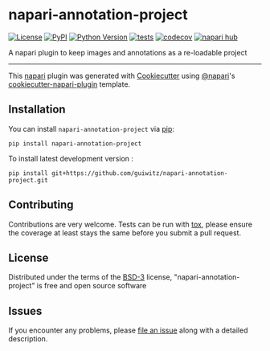 # napari-annotation-project

[![License](https://img.shields.io/pypi/l/napari-annotation-project.svg?color=green)](https://github.com/guiwitz/napari-annotation-project/raw/main/LICENSE)
[![PyPI](https://img.shields.io/pypi/v/napari-annotation-project.svg?color=green)](https://pypi.org/project/napari-annotation-project)
[![Python Version](https://img.shields.io/pypi/pyversions/napari-annotation-project.svg?color=green)](https://python.org)
[![tests](https://github.com/guiwitz/napari-annotation-project/workflows/tests/badge.svg)](https://github.com/guiwitz/napari-annotation-project/actions)
[![codecov](https://codecov.io/gh/guiwitz/napari-annotation-project/branch/main/graph/badge.svg)](https://codecov.io/gh/guiwitz/napari-annotation-project)
[![napari hub](https://img.shields.io/endpoint?url=https://api.napari-hub.org/shields/napari-annotation-project)](https://napari-hub.org/plugins/napari-annotation-project)

A napari plugin to keep images and annotations as a re-loadable project

----------------------------------

This [napari] plugin was generated with [Cookiecutter] using [@napari]'s [cookiecutter-napari-plugin] template.

<!--
Don't miss the full getting started guide to set up your new package:
https://github.com/napari/cookiecutter-napari-plugin#getting-started

and review the napari docs for plugin developers:
https://napari.org/plugins/stable/index.html
-->

## Installation

You can install `napari-annotation-project` via [pip]:

    pip install napari-annotation-project



To install latest development version :

    pip install git+https://github.com/guiwitz/napari-annotation-project.git


## Contributing

Contributions are very welcome. Tests can be run with [tox], please ensure
the coverage at least stays the same before you submit a pull request.

## License

Distributed under the terms of the [BSD-3] license,
"napari-annotation-project" is free and open source software

## Issues

If you encounter any problems, please [file an issue] along with a detailed description.

[napari]: https://github.com/napari/napari
[Cookiecutter]: https://github.com/audreyr/cookiecutter
[@napari]: https://github.com/napari
[MIT]: http://opensource.org/licenses/MIT
[BSD-3]: http://opensource.org/licenses/BSD-3-Clause
[GNU GPL v3.0]: http://www.gnu.org/licenses/gpl-3.0.txt
[GNU LGPL v3.0]: http://www.gnu.org/licenses/lgpl-3.0.txt
[Apache Software License 2.0]: http://www.apache.org/licenses/LICENSE-2.0
[Mozilla Public License 2.0]: https://www.mozilla.org/media/MPL/2.0/index.txt
[cookiecutter-napari-plugin]: https://github.com/napari/cookiecutter-napari-plugin

[file an issue]: https://github.com/guiwitz/napari-annotation-project/issues

[napari]: https://github.com/napari/napari
[tox]: https://tox.readthedocs.io/en/latest/
[pip]: https://pypi.org/project/pip/
[PyPI]: https://pypi.org/
